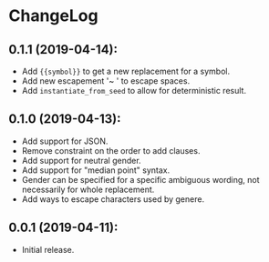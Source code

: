 ChangeLog
===========

## 0.1.1 (2019-04-14):
* Add `{{symbol}}` to get a new replacement for a symbol.
* Add new escapement '~ ' to escape spaces.
* Add `instantiate_from_seed` to allow for deterministic result.

## 0.1.0 (2019-04-13):
* Add support for JSON.
* Remove constraint on the order to add clauses.
* Add support for neutral gender.
* Add support for "median point" syntax.
* Gender can be specified for a specific ambiguous wording, not necessarily for whole replacement.
* Add ways to escape characters used by genere.

## 0.0.1 (2019-04-11):
* Initial release.
